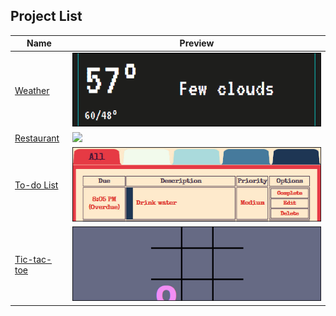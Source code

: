 ## Project List

| Name | Preview  |
| --- | --- |
| [Weather](https://github.com/TYLPHE/weather) | [![](https://github.com/TYLPHE/TYLPHE/blob/main/readmeAssets/preview-weather.gif)](https://github.com/TYLPHE/weather) |
| [Restaurant](https://github.com/TYLPHE/restaurant) | [![](https://github.com/TYLPHE/TYLPHE/blob/main/readmeAssets/preview-restaurant.gif)](https://github.com/TYLPHE/restaurant) |
| [To-do List](https://github.com/TYLPHE/to-do-list) | [![](https://github.com/TYLPHE/TYLPHE/blob/main/readmeAssets/preview-to-do-list.gif)](https://github.com/TYLPHE/to-do-list) |
| [Tic-tac-toe](https://github.com/TYLPHE/tic-tac-toe) | [![](https://github.com/TYLPHE/TYLPHE/blob/main/readmeAssets/preview-tic-tac-toe.gif)](https://github.com/TYLPHE/tic-tac-toe) |
